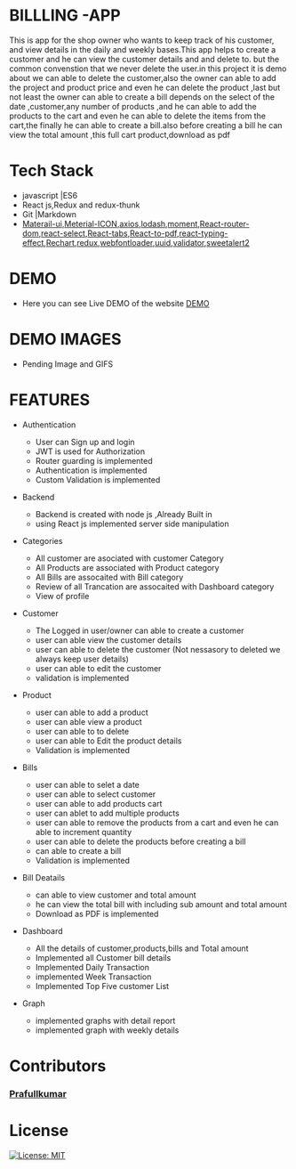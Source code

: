 <!-- # Getting Started with Create React App

This project was bootstrapped with [Create React App](https://github.com/facebook/create-react-app).

## Available Scripts

In the project directory, you can run:

### `npm start`

Runs the app in the development mode.\
Open [http://localhost:3000](http://localhost:3000) to view it in the browser.

The page will reload if you make edits.\
You will also see any lint errors in the console.

### `npm test`

Launches the test runner in the interactive watch mode.\
See the section about [running tests](https://facebook.github.io/create-react-app/docs/running-tests) for more information.

### `npm run build`

Builds the app for production to the `build` folder.\
It correctly bundles React in production mode and optimizes the build for the best performance.

The build is minified and the filenames include the hashes.\
Your app is ready to be deployed!

See the section about [deployment](https://facebook.github.io/create-react-app/docs/deployment) for more information.

### `npm run eject`

**Note: this is a one-way operation. Once you `eject`, you can’t go back!**

If you aren’t satisfied with the build tool and configuration choices, you can `eject` at any time. This command will remove the single build dependency from your project.

Instead, it will copy all the configuration files and the transitive dependencies (webpack, Babel, ESLint, etc) right into your project so you have full control over them. All of the commands except `eject` will still work, but they will point to the copied scripts so you can tweak them. At this point you’re on your own.

You don’t have to ever use `eject`. The curated feature set is suitable for small and middle deployments, and you shouldn’t feel obligated to use this feature. However we understand that this tool wouldn’t be useful if you couldn’t customize it when you are ready for it.

## Learn More

You can learn more in the [Create React App documentation](https://facebook.github.io/create-react-app/docs/getting-started).

To learn React, check out the [React documentation](https://reactjs.org/).

### Code Splitting

This section has moved here: [https://facebook.github.io/create-react-app/docs/code-splitting](https://facebook.github.io/create-react-app/docs/code-splitting)

### Analyzing the Bundle Size

This section has moved here: [https://facebook.github.io/create-react-app/docs/analyzing-the-bundle-size](https://facebook.github.io/create-react-app/docs/analyzing-the-bundle-size)

### Making a Progressive Web App

This section has moved here: [https://facebook.github.io/create-react-app/docs/making-a-progressive-web-app](https://facebook.github.io/create-react-app/docs/making-a-progressive-web-app)

### Advanced Configuration

This section has moved here: [https://facebook.github.io/create-react-app/docs/advanced-configuration](https://facebook.github.io/create-react-app/docs/advanced-configuration)

### Deployment

This section has moved here: [https://facebook.github.io/create-react-app/docs/deployment](https://facebook.github.io/create-react-app/docs/deployment)

### `npm run build` fails to minify

This section has moved here: [https://facebook.github.io/create-react-app/docs/troubleshooting#npm-run-build-fails-to-minify](https://facebook.github.io/create-react-app/docs/troubleshooting#npm-run-build-fails-to-minify) -->



# BILLLING -APP
This is app for the shop owner who wants to keep track of his customer, and view details in the daily and weekly bases.This app helps to create a customer
and he can view the customer details and and delete to. but the common convenstion that we never delete the user.in this project it  is demo about we can able to delete the customer,also the owner can able to add the project and product price and even he can delete the product ,last but not least the owner can able to create a bill depends on the select of the date ,customer,any number of products ,and he can able to add the products to the cart and even he can able to delete the items from the cart,the finally he can able to create a bill.also before creating a bill he can view the total amount ,this full cart product,download as pdf 
# Tech Stack
- javascript |ES6
- React js,Redux and redux-thunk
- Git |Markdown
- [Materail-ui](https://material-ui.com/),[Meterial-ICON](https://material-ui.com/components/material-icons/),[axios](https://www.npmjs.com/package/axios),[lodash](https://www.npmjs.com/package/lodash),[moment](https://www.npmjs.com/package/moment),[React-router-dom](https://www.npmjs.com/package/react-router-dom),[react-select](https://www.npmjs.com/package/react-select),[React-tabs](https://www.npmjs.com/package/react-tabs),[React-to-pdf](https://www.npmjs.com/package/react-to-pdf),[react-typing-effect](https://www.npmjs.com/package/react-typing-effect),[Rechart](https://recharts.org/en-US/api/BarChart),[redux](https://redux.js.org/),[webfontloader](https://www.npmjs.com/package/webfontloader),[uuid](https://www.npmjs.com/package/uuid),[validator](https://www.npmjs.com/package/validator),[sweetalert2](https://www.npmjs.com/package/sweetalert2)

# DEMO
- Here you can see Live DEMO of the website [DEMO](https://determined-mayer-4e72fd.netlify.app/)
# DEMO IMAGES
- Pending Image and GIFS
# FEATURES
+ Authentication 
  - User can Sign up and login 
  - JWT is used for Authorization 
  - Router guarding is implemented
  - Authentication is implemented 
  - Custom Validation is implemented
+ Backend 
  - Backend is created with node js ,Already Built in
  - using  React js implemented server side manipulation
+ Categories 
  - All customer are asociated with customer Category  
  - All Products are associated with Product category
  - All Bills are assocaited with Bill category
  - Review of all Trancation are assocaited with Dashboard  category
  - View of profile
+ Customer
  -  The Logged in user/owner can able to create a customer 
  -  user can able view the customer details
  -  user can able to delete the customer (Not nessasory to deleted we always keep user details) 
  -  user can able to edit the customer
  -  validation is implemented 
  
+ Product
  - user can able to add a product
  - user can able view a product
  - user can able to to delete
  - user can able to Edit the product details
  - Validation is implemented 
+ Bills
  -  user can able to selet a date
  -  user can able to select customer 
  -  user can able to add products cart
  -  user can ablet to add multiple products
  -  user can able to remove the products from a cart and even he can able to increment quantity
  -  user can able to delete the products before creating a bill
  -  can able to create a bill
  -  Validation is implemented 
+ Bill Deatails
  - can able to view customer and total amount
  - he can view the total bill with including sub amount and total amount
  - Download as PDF is implemented
+ Dashboard
  - All the details of customer,products,bills and Total amount
  - Implemented all Customer bill details
  - Implemented Daily Transaction
  - implemented Week Transaction
  - Implemented Top Five customer List
+ Graph 
  -  implemented graphs with detail report 
  -  implemented graph with weekly details
# Contributors
  ### [Prafullkumar](https://github.com/Prafullkuma)

# License
 [![License: MIT](https://img.shields.io/badge/License-MIT-yellow.svg)](https://opensource.org/licenses/MIT)
